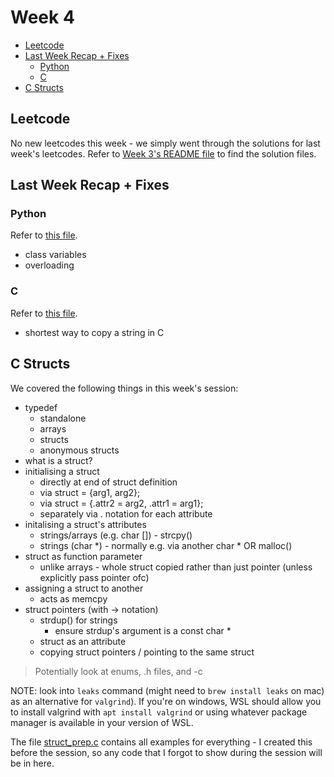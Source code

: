 # Week 4

- [Leetcode](#leetcode)
- [Last Week Recap + Fixes](#last-week-recap--fixes)
  - [Python](#python)
  - [C](#c)
- [C Structs](#c-structs)

## Leetcode

No new leetcodes this week - we simply went through the solutions for last week's leetcodes. Refer to [Week 3's README file](../week_3/README.md) to find the solution files.

## Last Week Recap + Fixes

### Python

Refer to [this file](../week_3/oop_learning.py).

- class variables
- overloading

### C

Refer to [this file](../week_3/strings_learning.c).

- shortest way to copy a string in C

## C Structs

We covered the following things in this week's session:

- typedef
  - standalone
  - arrays
  - structs
  - anonymous structs
- what is a struct?
- initialising a struct
  - directly at end of struct definition
  - via struct = {arg1, arg2};
  - via struct = {.attr2 = arg2, .attr1 = arg1};
  - separately via . notation for each attribute
- initalising a struct's attributes
  - strings/arrays (e.g. char []) - strcpy()
  - strings (char *) - normally e.g. via another char \* OR malloc()
- struct as function parameter
  - unlike arrays - whole struct copied rather than just pointer (unless explicitly pass pointer ofc)
- assigning a struct to another
  - acts as memcpy
- struct pointers (with -> notation)
  - strdup() for strings
    - ensure strdup's argument is a const char *
  - struct as an attribute
  - copying struct pointers / pointing to the same struct

> Potentially look at enums, .h files, and -c

NOTE: look into `leaks` command (might need to `brew install leaks` on mac) as an alternative for `valgrind`). If you're on windows, WSL should allow you to install valgrind with `apt install valgrind` or using whatever package manager is available in your version of WSL.

The file [struct\_prep.c](struct_prep.c) contains all examples for everything - I created this before the session, so any code that I forgot to show during the session will be in here.

<!-- 
## Sketches

For the diagrams drawn during the session, refer to [this pdf](sketches.pdf).
 -->
